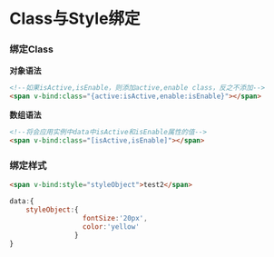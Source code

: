 # Class与Style绑定

### 绑定Class

**对象语法**

```html
<!--如果isActive,isEnable，则添加active,enable class，反之不添加-->
<span v-bind:class="{active:isActive,enable:isEnable}"></span>
```

**数组语法**

```html
<!--将会应用实例中data中isActive和isEnable属性的值-->
<span v-bind:class="[isActive,isEnable]"></span>
```

### 绑定样式

```html
<span v-bind:style="styleObject">test2</span>
```

```javascript
data:{
    styleObject:{
                  fontSize:'20px',
                  color:'yellow'
                }
}

```
